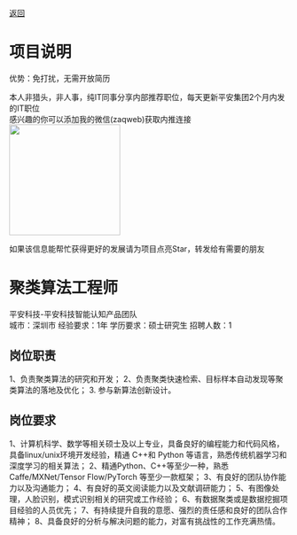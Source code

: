 [返回](../../)

# 项目说明

优势：免打扰，无需开放简历

本人非猎头，非人事，纯IT同事分享内部推荐职位，每天更新平安集团2个月内发的IT职位  
感兴趣的你可以添加我的微信(zaqweb)获取内推连接  
<img src="https://github.com/zaqweb/PA-IT-JOBS/blob/master/WechatICode.jpeg"  height="200" width="200">

如果该信息能帮忙获得更好的发展请为项目点亮Star，转发给有需要的朋友

# 聚类算法工程师
平安科技-平安科技智能认知产品团队  
城市：深圳市 经验要求：1年 学历要求：硕士研究生  招聘人数：1

## 岗位职责
1、负责聚类算法的研究和开发；
2、负责聚类快速检索、目标样本自动发现等聚类算法的落地及优化；
3.  参与新算法创新设计。

## 岗位要求
1、计算机科学、数学等相关硕士及以上专业，具备良好的编程能力和代码风格，具备linux/unix环境开发经验，精通 C++和 Python 等语言，熟悉传统机器学习和深度学习的相关算法；
2、精通Python、C++等至少一种，熟悉 Caffe/MXNet/Tensor Flow/PyTorch 等至少一款框架；
3、有良好的团队协作能力以及沟通能力；
4、有良好的英文阅读能力以及文献调研能力；
5、有图像处理，人脸识别，模式识别相关的研究或工作经验；
6、有数据聚类或是数据挖掘项目经验的人员优先；
7、有持续提升自我的意愿、强烈的责任感和良好的团队合作精神；
8、具备良好的分析与解决问题的能力，对富有挑战性的工作充满热情。




